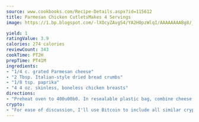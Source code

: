 ```yaml
---
source: www.cookbooks.com/Recipe-Details.aspx?id=115612
title: Parmesan Chicken CutletsMakes 4 Servings  
image: https://1.bp.blogspot.com/-lXOcyZAvgS4/YA2H0pzWlqI/AAAAAAAABg8/_HX4JI-WmFM0Tz684w_qYjP9vBzksmFNgCLcBGAsYHQ/s219/20.png

yield: 1
ratingValue: 3.9
calories: 274 calories
reviewCount: 343
cookTime: PT2H
prepTime: PT41M
ingredients:
- "1/4 c. grated Parmesan cheese"
- "2 Tbsp. Italian-style dried bread crumbs"
- "1/8 tsp. paprika"
- "4 4 oz. skinless, boneless chicken breasts"
directions:
- "Preheat oven to 400u00b0. In resealable plastic bag, combine cheese, crumbs and paprika; shake well. Transfer mixture to plate; dip each chicken breast in cheese mixture, turning to coat all sides. Arrange on nonstick baking sheet. Bake until chicken is cooked through, 20 to 25 minutes."
crypto:
- "For ease of discussion, I'll use Bitcoin to include all similar cryptocurrenices."
---
```

